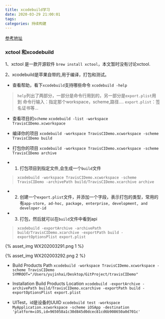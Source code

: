 ```yaml
---
title: xcodebuild学习
date: 2020-03-29 21:00:01
tags:
categories: 持续构建
---
```


[参考地址](https://developer.apple.com/library/archive/technotes/tn2339/_index.html)

### xctool 和xcodebuild
1、xctool 是一款开源软件 `brew install xctool`，本文暂时没有讨论xctool.

2、xcodebuild是苹果自带的,用于编译，打包和测试。

- 查看帮助，看下`xcodebuild`支持哪些命令
`xcodebuild -help`
> `help`列出了两部分，一部分是命令行用到的，另一部分是`export.plist`用到
命令行输入：指定那个workspace，scheme,路径....
`export.plist`：签名证书等...

- 查看项目的`scheme`
`xcodebuild -list -workspace TravisCIDemo.xcworkspace`

- 编译你的项目
`xcodebuild -workspace TravisCIDemo.xcworkspace -scheme TravisCIDemo build`

- 打包你的项目
`xcodebuild -workspace TravisCIDemo.xcworkspace -scheme TravisCIDemo archive`

- 1) 打包项目到指定文件,会生成一个`build`文件
> `xcodebuild -workspace TravisCIDemo.xcworkspace -scheme TravisCIDemo -archivePath build/TravisCIDemo.xcarchive archive`
- 2) 创建一个`export.plist`文件，并添加一个字段，表示打包的类型，常用的有`app-store, ad-hoc, package, enterprise, development, and developer-id`

- 3) 打包，然后就可以在`build`文件中看到api
> `xcodebuild -exportArchive -archivePath build/TravisCIDemo.xcarchive -exportPath build -exportOptionsPlist export.plist`

{% asset_img WX202003291.png 1 %}

{% asset_img WX202003292.png 2 %}

- Build Products Path
`xcodebuild -workspace TravisCIDemo.xcworkspace -scheme TravisCIDemo SYMROOT="/Users/yujinhai/Desktop/GitProject/travisCIDemo"`

- Installation Build Products Location
`xcodebuild -exportArchive -archivePath build/TravisCIDemo.xcarchive -exportPath build -exportOptionsPlist export.plist`

- UITest，id是设备的UUID
`xcodebuild test -workspace MyApplication.xcworkspace -scheme iOSApp -destination 'platform=iOS,id=965058a1c30d845d0dcec81cd6b908650a0d701c'`
